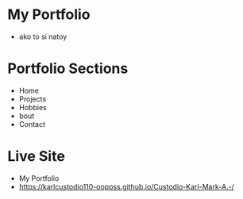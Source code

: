 # My Portfolio
* ako to si natoy
# Portfolio Sections
* Home
* Projects
* Hobbies
* bout
* Contact
# Live Site
* My Portfolio
*  https://karlcustodio110-ooppss.github.io/Custodio-Karl-Mark-A.-/
